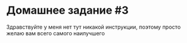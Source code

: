 # Домашнее задание #3 

Здравствуйте у меня нет тут никакой инструкции, поэтому просто желаю вам всего самого наилучшего